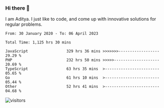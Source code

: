 ### Hi there 👋

I am Aditya. I just like to code, and come up with innovative solutions for regular problems.

<!--START_SECTION:waka-->

```text
From: 30 January 2020 - To: 06 April 2023

Total Time: 1,125 hrs 30 mins

JavaScript                 329 hrs 36 mins >>>>>>>------------------   29.29 %
PHP                        232 hrs 50 mins >>>>>--------------------   20.69 %
TypeScript                 63 hrs 35 mins  >------------------------   05.65 %
Go                         61 hrs 10 mins  >------------------------   05.44 %
Other                      52 hrs 41 mins  >------------------------   04.68 %
```

<!--END_SECTION:waka-->

![visitors](https://visitor-badge.glitch.me/badge?page_id=BrainBuzzer.visitor-badge&left_color=green&right_color=red)
